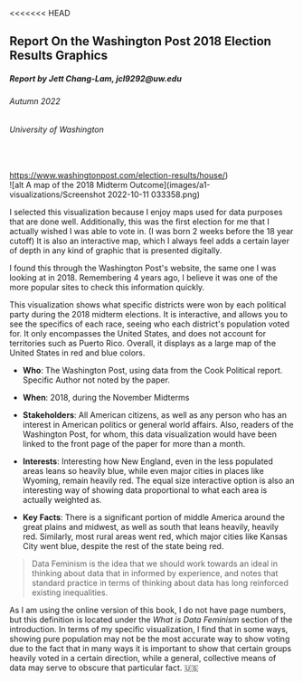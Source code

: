 <<<<<<< HEAD
## Report On the Washington Post 2018 Election Results Graphics
##### _**Report by Jett Chang-Lam**, jcl9292@uw.edu_
###### Autumn 2022
###### University of Washington
<br>

https://www.washingtonpost.com/election-results/house/)
<br>
![alt A map of the 2018 Midterm Outcome](images/a1-visualizations/Screenshot 2022-10-11 033358.png)

I selected this visualization because I enjoy maps used for data purposes that are done well. Additionally, this was the first election for me that I actually wished I was able to vote in. (I was born 2 weeks before the 18 year cutoff) It is also an interactive map, which I always feel adds a certain layer of depth in any kind of graphic that is presented digitally.

I found this through the Washington Post's website, the same one I was looking at in 2018. Remembering 4 years ago, I believe it was one of the more popular sites to check this information quickly.

This visualization shows what specific districts were won by each political party during the 2018 midterm elections. It is interactive, and allows you to see the specifics of each race, seeing who each district's population voted for. It only encompasses the United States, and does not account for territories such as Puerto Rico. Overall, it displays as a large map of the United States in red and blue colors.
<br>
- **Who**: The Washington Post, using data from the Cook Political report. Specific Author not noted by the paper.

- **When**: 2018, during the November Midterms

- **Stakeholders**: All American citizens, as well as any person who has an interest in American politics or general world affairs. Also, readers of the Washington Post, for whom, this data visualization would have been linked to the front page of the paper for more than a month.

- **Interests**: Interesting how New England, even in the less populated areas leans so heavily blue, while even major cities in places like Wyoming, remain heavily red. The equal size interactive option is also an interesting way of showing data proportional to what each area is actually weighted as.

- **Key Facts**: There is a significant portion of middle America around the great plains and midwest, as well as south that leans heavily, heavily red. Similarly, most rural areas went red, which major cities like Kansas City went blue, despite the rest of the state being red.


>Data Feminism is the idea that we should work towards an ideal in thinking about data that in informed by experience, and notes that standard practice in terms of thinking about data has long reinforced existing inequalities.

As I am using the online version of this book, I do not have page numbers, but this definition is located under the *What is Data Feminism* section of the introduction. In terms of my specific visualization, I find that in some ways, showing pure population may not be the most accurate way to show voting due to the fact that in many ways it is important to show that certain groups heavily voted in a certain direction, while a general, collective means of data may serve to obscure that particular fact. :us:
